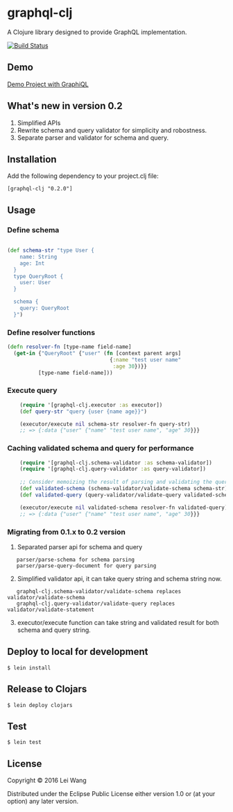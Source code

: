 # graphql-clj

A Clojure library designed to provide GraphQL implementation.

[![Build Status](https://travis-ci.org/tendant/graphql-clj.svg?branch=master)](https://travis-ci.org/tendant/graphql-clj)

## Demo

[Demo Project with GraphiQL](https://github.com/tendant/graphql-clj-starter)

## What's new in version 0.2

1. Simplified APIs
2. Rewrite schema and query validator for simplicity and robostness.
3. Separate parser and validator for schema and query.

## Installation

Add the following dependency to your project.clj file:

    [graphql-clj "0.2.0"]

## Usage

### Define schema

```clojure

(def schema-str "type User {
    name: String
    age: Int
  }
  type QueryRoot {
    user: User
  }

  schema {
    query: QueryRoot
  }")

```

### Define resolver functions

```clojure
(defn resolver-fn [type-name field-name]
  (get-in {"QueryRoot" {"user" (fn [context parent args]
                                 {:name "test user name"
                                  :age 30})}}
          [type-name field-name]))
```
### Execute query
```clojure
    (require '[graphql-clj.executor :as executor])
    (def query-str "query {user {name age}}")

    (executor/execute nil schema-str resolver-fn query-str)
    ;; => {:data {"user" {"name" "test user name", "age" 30}}}

```

### Caching validated schema and query for performance
```clojure
    (require '[graphql-clj.schema-validator :as schema-validator])
    (require '[graphql-clj.query-validator :as query-validator])
    
    ;; Consider memoizing the result of parsing and validating the query before execution
    (def validated-schema (schema-validator/validate-schema schema-str)) ; throw ex-info with ex-data {:errors errors}
    (def validated-query (query-validator/validate-query validated-schema query-str)) ; return [errors validated-ast]

    (executor/execute nil validated-schema resolver-fn validated-query)
    ;; => {:data {"user" {"name" "test user name", "age" 30}}}
```

### Migrating from 0.1.x to 0.2 version

1. Separated parser api for schema and query
```
   parser/parse-schema for schema parsing
   parser/parse-query-document for query parsing
```
2. Simplified validator api, it can take query string and schema string now.
```
   graphql-clj.schema-validator/validate-schema replaces validator/validate-schema
   graphql-clj.query-validator/validate-query replaces validator/validate-statement
```
3. executor/execute function can take string and validated result for both schema and query string.

## Deploy to local for development

    $ lein install

## Release to Clojars

    $ lein deploy clojars

## Test

    $ lein test

## License

Copyright © 2016 Lei Wang

Distributed under the Eclipse Public License either version 1.0 or (at
your option) any later version.
